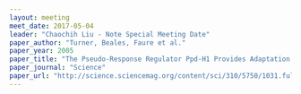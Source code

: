 ```yaml
---
layout: meeting
meet_date: 2017-05-04
leader: "Chaochih Liu - Note Special Meeting Date"
paper_author: "Turner, Beales, Faure et al."
paper_year: 2005
paper_title: "The Pseudo-Response Regulator Ppd-H1 Provides Adaptation to Photoperiod in Barley"
paper_journal: "Science"
paper_url: "http://science.sciencemag.org/content/sci/310/5750/1031.full.pdf"
---
```

